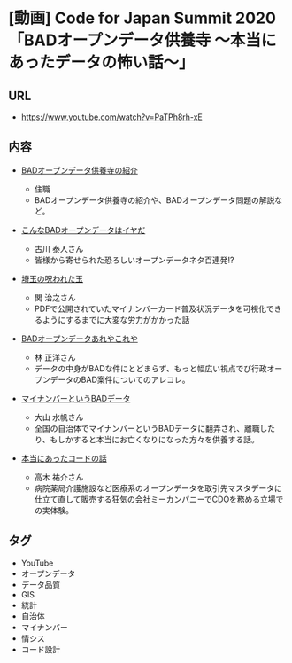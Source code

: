 # [動画] Code for Japan Summit 2020 「BADオープンデータ供養寺 〜本当にあったデータの怖い話〜」

## URL
- https://www.youtube.com/watch?v=PaTPh8rh-xE

## 内容
- [BADオープンデータ供養寺の紹介](https://speakerdeck.com/shishamous/badopundetagong-yang-si-ben-dang-niatutadetafalsebu-ihua)
    - 住職
    - BADオープンデータ供養寺の紹介や、BADオープンデータ問題の解説など。

- [こんなBADオープンデータはイヤだ](https://docs.google.com/presentation/d/18UchUBIf5y956bVZnji0A9gFof-f2o5uOj0VlVgzsB0/edit?usp=sharing)
    - 古川 泰人さん
    - 皆様から寄せられた恐ろしいオープンデータネタ百連発!?

- [埼玉の呪われた玉](https://www.slideshare.net/codeforjapan/bad-238905961)
    - 関 治之さん
    - PDFで公開されていたマイナンバーカード普及状況データを可視化できるようにするまでに大変な労力がかかった話

- [BADオープンデータあれやこれや](https://www.slideshare.net/ssuserc75473/badopendata2020/)
    - 林 正洋さん
    - データの中身がBADな件にとどまらず、もっと幅広い視点でび行政オープンデータのBAD案件についてのアレコレ。

- [マイナンバーというBADデータ](https://www.slideshare.net/mizuhoooyama/bad-data-named-my-number)
    - 大山 水帆さん
    - 全国の自治体でマイナンバーというBADデータに翻弄され、離職したり、もしかすると本当にお亡くなりになった方々を供養する話。
- [本当にあったコードの話](https://docs.google.com/presentation/d/1p3yse2b-wpGeTLAVJ6yN_wVtQKjOHn6anZZ7t6rUIwo/edit?usp=sharing)
    - 高木 祐介さん
    - 病院薬局介護施設など医療系のオープンデータを取引先マスタデータに仕立て直して販売する狂気の会社ミーカンパニーでCDOを務める立場での実体験。

## タグ
- YouTube
- オープンデータ
- データ品質
- GIS
- 統計
- 自治体
- マイナンバー
- 情シス
- コード設計
